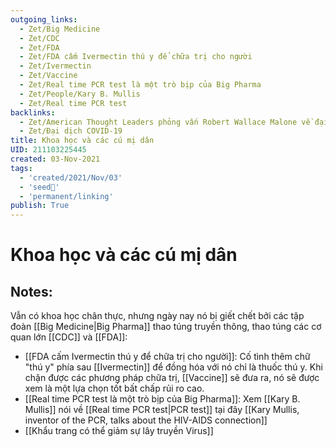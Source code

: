 ```yaml
---
outgoing_links:
  - Zet/Big Medicine
  - Zet/CDC
  - Zet/FDA
  - Zet/FDA cấm Ivermectin thú y để chữa trị cho người
  - Zet/Ivermectin
  - Zet/Vaccine
  - Zet/Real time PCR test là một trò bịp của Big Pharma
  - Zet/People/Kary B. Mullis
  - Zet/Real time PCR test
backlinks:
  - Zet/American Thought Leaders phỏng vấn Robert Wallace Malone về đại dịch covid 19
  - Zet/Đại dịch COVID-19
title: Khoa học và các cú mị dân
UID: 211103225445
created: 03-Nov-2021
tags:
  - 'created/2021/Nov/03'
  - 'seed🥜'
  - 'permanent/linking'
publish: True
---
```

# Khoa học và các cú mị dân

## Notes:
Vẫn có khoa học chân thực, nhưng ngày nay nó bị giết chết bởi các tập đoàn [[Big Medicine|Big Pharma]] thao túng truyền thông, thao túng các cơ quan lớn [[CDC]] và [[FDA]]:

- [[FDA cấm Ivermectin thú y để chữa trị cho người]]: Cố tình thêm chữ "thú y" phía sau [[Ivermectin]] để đồng hóa với nó chỉ là thuốc thú y. Khi chặn được các phương pháp chữa trị, [[Vaccine]] sẽ đưa ra, nó sẽ được xem là một lựa chọn tốt bất chấp rủi ro cao.
- [[Real time PCR test là một trò bịp của Big Pharma]]: Xem [[Kary B. Mullis]] nói về [[Real time PCR test|PCR test]] tại đây [[Kary Mullis, inventor of the PCR, talks about the HIV-AIDS connection]]
- [[Khẩu trang có thể giảm sự lây truyền Virus]]


